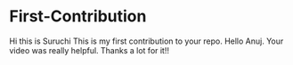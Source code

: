 # First-Contribution
Hi this is Suruchi
This is my first contribution to your repo.
Hello Anuj. Your video was really helpful. Thanks a lot for it!!
